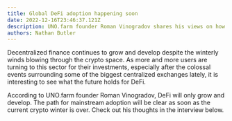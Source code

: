 ```yaml
---
title: Global DeFi adoption happening soon
date: 2022-12-16T23:46:37.121Z
description: UNO.farm founder Roman Vinogradov shares his views on how the DeFi sector will grow and evolve in the near future.
authors: Nathan Butler
---
```

Decentralized finance continues to grow and develop despite the winterly winds blowing through the crypto space. As more and more users are turning to this sector for their investments, especially after the colossal events surrounding some of the biggest centralized exchanges lately, it is interesting to see what the future holds for DeFi.

According to UNO.farm founder Roman Vinogradov, DeFi will only grow and develop. The path for mainstream adoption will be clear as soon as the current crypto winter is over. Check out his thoughts in the interview below.
